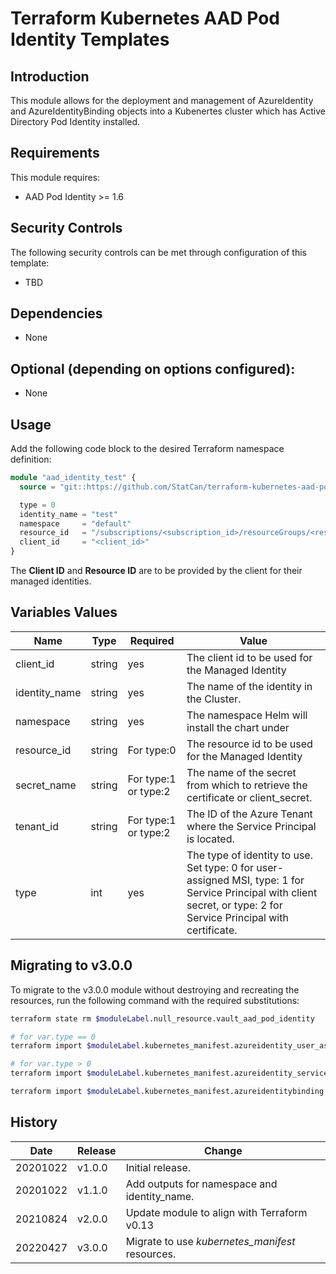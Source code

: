 # Terraform Kubernetes AAD Pod Identity Templates

## Introduction

This module allows for the deployment and management of AzureIdentity and AzureIdentityBinding objects into a Kubenertes cluster which has Active Directory Pod Identity installed.

## Requirements

This module requires:

* AAD Pod Identity >= 1.6

## Security Controls

The following security controls can be met through configuration of this template:

* TBD

## Dependencies

* None

## Optional (depending on options configured):

* None

## Usage
Add the following code block to the desired Terraform namespace definition:
```terraform
module "aad_identity_test" {
  source = "git::https://github.com/StatCan/terraform-kubernetes-aad-pod-identity-template.git?ref=v3.0.0"

  type = 0
  identity_name = "test"
  namespace     = "default"
  resource_id   = "/subscriptions/<subscription_id>/resourceGroups/<resource_group>/providers/Microsoft.ManagedIdentity/userAssignedIdentities/<named_identity>"
  client_id     = "<client_id>"
}
```
The **Client ID** and **Resource ID** are to be provided by the client for their managed identities.

## Variables Values

| Name          | Type   | Required             | Value                                                                                                                                                                |
| ------------- | ------ | -------------------- | -------------------------------------------------------------------------------------------------------------------------------------------------------------------- |
| client_id     | string | yes                  | The client id to be used for the Managed Identity                                                                                                                    |
| identity_name | string | yes                  | The name of the identity in the Cluster.                                                                                                                             |
| namespace     | string | yes                  | The namespace Helm will install the chart under                                                                                                                      |
| resource_id   | string | For type:0           | The resource id to be used for the Managed Identity                                                                                                                  |
| secret_name   | string | For type:1 or type:2 | The name of the secret from which to retrieve the certificate or client_secret.                                                                                      |
| tenant_id     | string | For type:1 or type:2 | The ID of the Azure Tenant where the Service Principal is located.                                                                                                   |
| type          | int    | yes                  | The type of identity to use. Set type: 0 for user-assigned MSI, type: 1 for Service Principal with client secret, or type: 2 for Service Principal with certificate. |

## Migrating to v3.0.0

To migrate to the v3.0.0 module without destroying and recreating the resources, run the following command with the required substitutions:

```bash
terraform state rm $moduleLabel.null_resource.vault_aad_pod_identity

# for var.type == 0
terraform import $moduleLabel.kubernetes_manifest.azureidentity_user_assigned[0] "apiVersion=aadpodidentity.k8s.io/v1,kind=AzureIdentity,namespace=$namespace,name=$identity_name"

# for var.type > 0
terraform import $moduleLabel.kubernetes_manifest.azureidentity_service_principal[0] "apiVersion=aadpodidentity.k8s.io/v1,kind=AzureIdentity,namespace=$namespace,name=$identity_name"

terraform import $moduleLabel.kubernetes_manifest.azureidentitybinding "apiVersion=aadpodidentity.k8s.io/v1,kind=AzureIdentityBinding,namespace=$namespace,name=$identity_name"
```

## History

| Date     | Release | Change                                          |
| -------- | ------- | ----------------------------------------------- |
| 20201022 | v1.0.0  | Initial release.                                |
| 20201022 | v1.1.0  | Add outputs for namespace and identity_name.    |
| 20210824 | v2.0.0  | Update module to align with Terraform v0.13     |
| 20220427 | v3.0.0  | Migrate to use *kubernetes_manifest* resources. |

